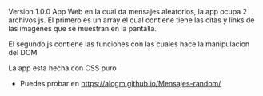Version 1.0.0
App Web en la cual da mensajes aleatorios, la app ocupa 2 archivos js. 
El primero es un array el cual contiene tiene las citas y links de las 
imagenes que se muestran en la pantalla.

El segundo js contiene las funciones con las cuales hace la manipulacion
del DOM

La app esta hecha con CSS puro 

* Puedes probar en https://alogm.github.io/Mensajes-random/
